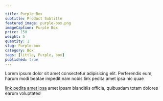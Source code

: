```yaml
---

title: Purple Box
subtitle: Product Subtitle
featured_image: purple-box.png
imageCaption: Purple Box
price: 150
weight: 5
quantity: 1
slug: Purple-box
category: Box
tags: [little, Purple, box]
published: true
---
```



<p>Lorem ipsum dolor sit amet consectetur adipisicing elit. Perferendis eum, harum modi beatae impedit nam nobis link pedita amet ipsa hic quae</p>  

<!--more-->
<a href="#0">link pedita amet ipsa</a> amet ipsam blanditiis officia, quibusdam totam dolores earum voluptates!

